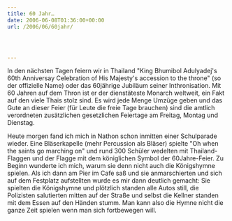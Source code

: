 ```yaml
---
title: 60 Jahr…
date: 2006-06-08T01:36:00+00:00
url: /2006/06/60jahr/




---
```

In den nächsten Tagen feiern wir in Thailand "King Bhumibol Adulyadej's 60th Anniversay Celebration of His Majesty's accession to the throne" (so der offizielle Name) oder das 60jährige Jubiläum seiner Inthronisation. Mit 60 Jahren auf dem Thron ist er der dienstäteste Monarch weltweit, ein Fakt auf den viele Thais stolz sind. Es wird jede Menge Umzüge geben und das Gute an dieser Feier (für Leute die freie Tage brauchen) sind die amtlich verordneten zusätzlichen gesetzlichen Feiertage am Freitag, Montag und Dienstag.

Heute morgen fand ich mich in Nathon schon inmitten einer Schulparade wieder. Eine Bläserkapelle (mehr Percussion als Bläser) spielte "Oh when the saints go marching on" und rund 300 Schüler wedelten mit Thailand-Flaggen und der Flagge mit dem königlichen Symbol der 60Jahre-Feier. Zu Beginn wunderte ich mich, warum sie denn nicht auch die Königshymne spielen. Als ich dann am Pier im Cafe saß und sie anmarschierten und sich auf dem Festplatz aufstellten wurde es mir dann deutlich gemacht: Sie spielten die Königshymne und plötzlich standen alle Autos still, die Polizisten salutierten mitten auf der Straße und selbst die Kellner standen mit dem Essen auf den Händen stumm. Man kann also die Hymne nicht die ganze Zeit spielen wenn man sich fortbewegen will.
